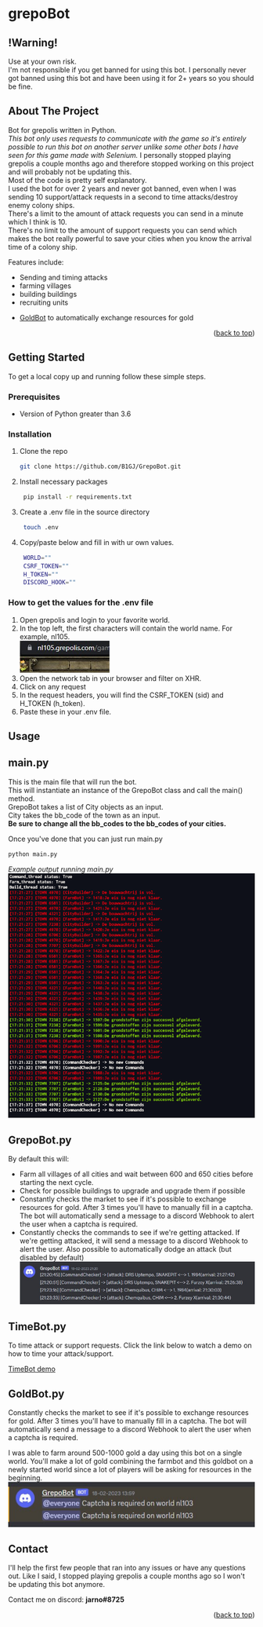 # grepoBot

<div id="readme-top"> </div>

<!-- Warning for the user if they get banned I'm not responsible -->
## **!Warning!**
Use at your own risk.  
I'm not responsible if you get banned for using this bot. I personally never got banned using this bot and have been using it for 2+ years so you should be fine.

## About The Project

Bot for grepolis written in Python.  
*This bot only uses requests to communicate with the game so it's entirely possible to run this bot on another server unlike some other bots I have seen for this game made with Selenium.*
I personally stopped playing grepolis a couple months ago and therefore stopped working on this project and will probably not be updating this.  
Most of the code is pretty self explanatory.  
I used the bot for over 2 years and never got banned, even when I was sending 10 support/attack requests in a second to time attacks/destroy enemy colony ships.  
There's a limit to the amount of attack requests you can send in a minute which I think is 10.  
There's no limit to the amount of support requests you can send which makes the bot really powerful to save your cities when you know the arrival time of a colony ship.

Features include:

- Sending and timing attacks
- farming villages
- building buildings
- recruiting units
- <p><a href="#goldbot">GoldBot</a> to automatically exchange resources for gold</p>


<p align="right">(<a href="#readme-top">back to top</a>)</p>

<!-- GETTING STARTED -->

## Getting Started

To get a local copy up and running follow these simple steps.

### Prerequisites

- Version of Python greater than 3.6

### Installation

1. Clone the repo
   ```sh
   git clone https://github.com/B1GJ/GrepoBot.git
   ```
2. Install necessary packages
   ```sh
    pip install -r requirements.txt
   ```
3. Create a .env file in the source directory
   ```sh
    touch .env
   ```
3. Copy/paste below and fill in with ur own values.
   ```sh
    WORLD=""
    CSRF_TOKEN=""
    H_TOKEN=""
    DISCORD_HOOK=""
   ```

### How to get the values for the .env file

1. Open grepolis and login to your favorite world.
2. In the top left, the first characters will contain the world name. For example, nl105.  
![Image of world name](./images/world_config.jpg)
3. Open the network tab in your browser and filter on XHR.
4. Click on any request
5. In the request headers, you will find the CSRF_TOKEN (sid) and H_TOKEN (h_token).
6. Paste these in your .env file.

<!-- USAGE EXAMPLES -->

## Usage



## **main.py**
This is the main file that will run the bot.  
This will instantiate an instance of the GrepoBot class and call the main() method.  
GrepoBot takes a list of City objects as an input.  
City takes the bb_code of the town as an input.  
**Be sure to change all the bb_codes to the bb_codes of your cities.** 

Once you've done that you can just run main.py
```sh
python main.py
```

*Example output running main.py*
![main](./images/main_example.png)


## **GrepoBot.py**
By default this will:
- Farm all villages of all cities and wait between 600 and 650 cities before starting the next cycle.
- Check for possible buildings to upgrade and upgrade them if possible
- Constantly checks the market to see if it's possible to exchange resources for gold. After 3 times you'll have to manually fill in a captcha. The bot will automatically send a message to a discord Webhook to alert the user when a captcha is required.
- Constantly checks the commands to see if we're getting attacked. If we're getting attacked, it will send a message to a discord Webhook to alert the user. Also possible to automatically dodge an attack (but disabled by default)
![CommandChecker Alert Example](./images/example_command_checker.jpg)


## **TimeBot.py**
To time attack or support requests. 
Click the link below to watch a demo on how to time your attack/support.

[TimeBot demo](https://www.youtube.com/watch?v=oVjMQ8C0VtY)

<div id="goldbot"> </div>

## **GoldBot.py**
Constantly checks the market to see if it's possible to exchange resources for gold. After 3 times you'll have to manually fill in a captcha. The bot will automatically send a message to a discord Webhook to alert the user when a captcha is required.

I was able to farm around 500-1000 gold a day using this bot on a single world. You'll make a lot of gold combining the farmbot and this goldbot on a newly started world since a lot of players will be asking for resources in the beginning.
![GoldBot Alert](./images/example_goldbot.jpg)


## Contact
I'll help the first few people that ran into any issues or have any questions out. Like I said, I stopped playing grepolis a couple months ago so I won't be updating this bot anymore.

Contact me on discord: **jarno#8725**



<p align="right">(<a href="#readme-top">back to top</a>)</p>

